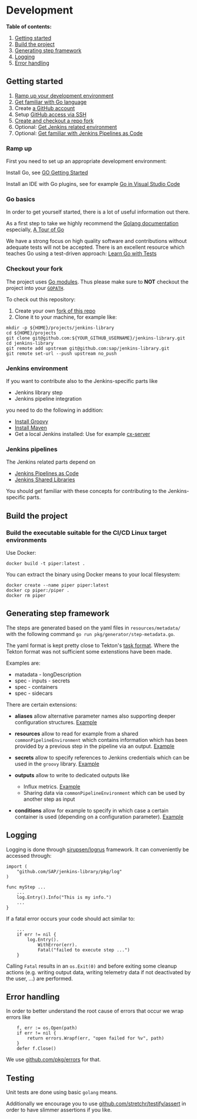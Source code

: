 # Development

**Table of contents:**

1. [Getting started](#getting-started)
1. [Build the project](#build-the-project_)
1. [Generating step framework](#generating-step-framework)
1. [Logging](#logging)
1. [Error handling](#error-handling)

## Getting started

1. [Ramp up your development environment](#ramp-up)
1. [Get familiar with Go language](#go-basics)
1. Create [a GitHub account](https://github.com/join)
1. Setup [GitHub access via SSH](https://help.github.com/articles/connecting-to-github-with-ssh/)
1. [Create and checkout a repo fork](#checkout-your-fork)
1. Optional: [Get Jenkins related environment](#jenkins-environment)
1. Optional: [Get familiar with Jenkins Pipelines as Code](#jenkins-pipelines)

### Ramp up

First you need to set up an appropriate development environment:

Install Go, see [GO Getting Started](https://golang.org/doc/install)

Install an IDE with Go plugins, see for example [Go in Visual Studio Code](https://code.visualstudio.com/docs/languages/go)

### Go basics

In order to get yourself started, there is a lot of useful information out there.

As a first step to take we highly recommend the [Golang documentation](https://golang.org/doc/) especially, [A Tour of Go](https://tour.golang.org/welcome/1)

We have a strong focus on high quality software and contributions without adequate tests will not be accepted.
There is an excellent resource which teaches Go using a test-driven approach: [Learn Go with Tests](https://github.com/quii/learn-go-with-tests)

### Checkout your fork

The project uses [Go modules](https://blog.golang.org/using-go-modules). Thus please make sure to **NOT** checkout the project into your [`GOPATH`](https://github.com/golang/go/wiki/SettingGOPATH).

To check out this repository:

1. Create your own
    [fork of this repo](https://help.github.com/articles/fork-a-repo/)
1. Clone it to your machine, for example like:

```shell
mkdir -p ${HOME}/projects/jenkins-library
cd ${HOME}/projects
git clone git@github.com:${YOUR_GITHUB_USERNAME}/jenkins-library.git
cd jenkins-library
git remote add upstream git@github.com:sap/jenkins-library.git
git remote set-url --push upstream no_push
```

### Jenkins environment

If you want to contribute also to the Jenkins-specific parts like

* Jenkins library step
* Jenkins pipeline integration

you need to do the following in addition:

* [Install Groovy](https://groovy-lang.org/install.html)
* [Install Maven](https://maven.apache.org/install.html)
* Get a local Jenkins installed: Use for example [cx-server](https://github.com/SAP/devops-docker-cx-server)

### Jenkins pipelines

The Jenkins related parts depend on

* [Jenkins Pipelines as Code](https://jenkins.io/doc/book/pipeline-as-code/)
* [Jenkins Shared Libraries](https://jenkins.io/doc/book/pipeline/shared-libraries/)

You should get familiar with these concepts for contributing to the Jenkins-specific parts.

## Build the project

### Build the executable suitable for the CI/CD Linux target environments

Use Docker:

`docker build -t piper:latest .`

You can extract the binary using Docker means to your local filesystem:

```
docker create --name piper piper:latest
docker cp piper:/piper .
docker rm piper
```

## Generating step framework

The steps are generated based on the yaml files in `resources/metadata/` with the following command
`go run pkg/generator/step-metadata.go`.

The yaml format is kept pretty close to Tekton's [task format](https://github.com/tektoncd/pipeline/blob/master/docs/tasks.md).
Where the Tekton format was not sufficient some extenstions have been made.

Examples are:

* matadata - longDescription
* spec - inputs - secrets
* spec - containers
* spec - sidecars

There are certain extensions:
* **aliases** allow alternative parameter names also supporting deeper configuration structures. [Example](https://github.com/SAP/jenkins-library/blob/master/resources/metadata/kubernetesdeploy.yaml)
* **resources** allow to read for example from a shared `commonPipelineEnvironment` which contains information which has been provided by a previous step in the pipeline via an output. [Example](https://github.com/SAP/jenkins-library/blob/master/resources/metadata/githubrelease.yaml)
* **secrets** allow to specify references to Jenkins credentials which can be used in the `groovy` library. [Example](https://github.com/SAP/jenkins-library/blob/master/resources/metadata/kubernetesdeploy.yaml)
* **outputs** allow to write to dedicated outputs like

  * Influx metrics. [Example](https://github.com/SAP/jenkins-library/blob/master/resources/metadata/checkmarx.yaml)
  * Sharing data via `commonPipelineEnvironment` which can be used by another step as input
  
* **conditions** allow for example to specify in which case a certain container is used (depending on a configuration parameter). [Example](https://github.com/SAP/jenkins-library/blob/master/resources/metadata/kubernetesdeploy.yaml)

## Logging

Logging is done through [sirupsen/logrus](https://github.com/sirupsen/logrus) framework.
It can conveniently be accessed through:

```
import (
    "github.com/SAP/jenkins-library/pkg/log"
)

func myStep ...
    ...
    log.Entry().Info("This is my info.")
    ...
}
```

If a fatal error occurs your code should act similar to:
```
    ...
    if err != nil {
        log.Entry().
            WithError(err).
            Fatal("failed to execute step ...")
    }
```
Calling `Fatal` results in an `os.Exit(0)` and before exiting some cleanup actions (e.g. writing output data, writing telemetry data if not deactivated by the user, ...) are performed.

## Error handling

In order to better understand the root cause of errors that occur we wrap errors like

```golang
    f, err := os.Open(path)
    if err != nil {
        return errors.Wrapf(err, "open failed for %v", path)
    }
    defer f.Close()
```

We use [github.com/pkg/errors](https://github.com/pkg/errors) for that.

## Testing

Unit tests are done using basic `golang` means.

Additionally we encourage you to use [github.com/stretchr/testify/assert](https://github.com/stretchr/testify/assert) in order to have slimmer assertions if you like.
